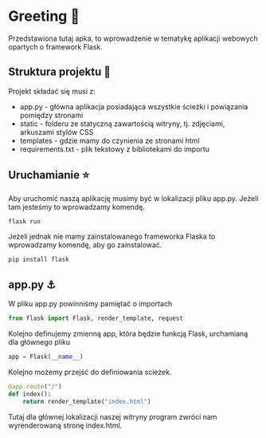# Greeting :wave:
Przedstawiona tutaj apka, to wprowadzenie w tematykę aplikacji webowych opartych o framework Flask.

## Struktura projektu :newspaper:
Projekt składać się musi z:
- app.py - główna aplikacja posiadająca wszystkie ścieżki i powiązania pomiędzy stronami
- static - folderu ze statyczną zawartością witryny, tj. zdjęciami, arkuszami stylów CSS
- templates - gdzie mamy do czynienia ze stronami html
- requirements.txt - plik tekstowy z bibliotekami do importu

## Uruchamianie :star:
Aby uruchomić naszą aplikację musimy być w lokalizacji pliku app.py. Jeżeli tam jesteśmy to wprowadzamy komendę.
```bash
flask run
```

Jeżeli jednak nie mamy zainstalowanego frameworka Flaska to wprowadzamy komendę, aby go zainstalować. 
```bash
pip install flask
```

## app.py :anchor:
W pliku app.py powinniśmy pamiętać o importach

```python
from flask import Flask, render_template, request
```

Kolejno definujemy zmienną app, która będzie funkcją Flask, urchamianą dla głównego pliku
```python
app = Flask(__name__)
```

Kolejno możemy przejść do definiowania scieżek.
```python
@app.route("/")
def index():
    return render_template("index.html")
```
Tutaj dla głównej lokalizacji naszej witryny program zwróci nam wyrenderowaną stronę index.html.
